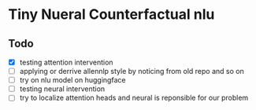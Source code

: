 # Tiny Nueral Counterfactual nlu


## Todo
- [x] testing attention intervention
- [ ] applying or derrive allennlp style by noticing from old repo and so on
- [ ] try on nlu model on huggingface
- [ ] testing neural intervention
- [ ] try to localize attention heads and neural is reponsible for our problem
